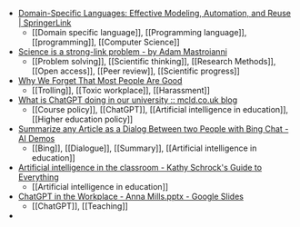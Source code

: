 - [Domain-Specific Languages: Effective Modeling, Automation, and Reuse | SpringerLink](https://link.springer.com/book/10.1007/978-3-031-23669-3)
	- [[Domain specific language]], [[Programming language]], [[programming]], [[Computer Science]]
- [Science is a strong-link problem - by Adam Mastroianni](https://www.experimental-history.com/p/science-is-a-strong-link-problem)
	- [[Problem solving]], [[Scientific thinking]], [[Research Methods]], [[Open access]], [[Peer review]], [[Scientific progress]]
- [Why We Forget That Most People Are Good](https://markmanson.net/most-people-are-good)
	- [[Trolling]], [[Toxic workplace]], [[Harassment]]
- [What is ChatGPT doing in our university :: mcld.co.uk blog](http://mcld.co.uk/blog/2023/what-is-chatgpt-doing-in-our-university.html)
	- [[Course policy]], [[ChatGPT]], [[Artificial intelligence in education]], [[Higher education policy]]
- [Summarize any Article as a Dialog Between two People with Bing Chat - AI Demos](https://www.aidemos.info/summarize-any-article-as-a-dialog-between-two-people-with-bing-chat/)
	- [[Bing]], [[Dialogue]], [[Summary]], [[Artificial intelligence in education]]
- [Artificial intelligence in the classroom - Kathy Schrock's Guide to Everything](https://www.schrockguide.net/artificialintelligence.html)
	- [[Artificial intelligence in education]]
- [ChatGPT in the Workplace - Anna Mills.pptx - Google Slides](https://docs.google.com/presentation/d/1hUiKeKGFYGB2iMKTT9SkBAEv7X4M0WnP/edit?usp=sharing&ouid=105172824293093013179&rtpof=true&sd=true)
	- [[ChatGPT]], [[Teaching]]
-